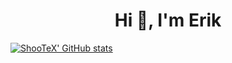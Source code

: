 <h1 align="center">Hi 👋, I'm Erik</h1>

[![ShooTeX' GitHub stats](https://github-readme-stats.vercel.app/api?username=shootex&count_private=true&show_icons=true&theme=github_dark)](https://github.com/anuraghazra/github-readme-stats)
